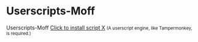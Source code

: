 # Userscripts-Moff
Userscripts-Moff
<a href="https://example.com/your_script.user.js">Click to install script X</a>
<small>(A userscript engine, like Tampermonkey, is required.)</small>

